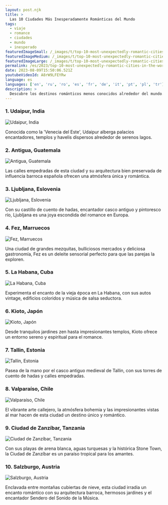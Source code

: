 ```yaml
---
layout: post.njk
title: >
  Las 10 Ciudades Más Inesperadamente Románticas del Mundo
tags:
  - viaje
  - romance
  - ciudades
  - mundo
  - inesperado
featuredImageSmall: /_images/t/top-10-most-unexpectedly-romantic-cities-in-the-world-cover-es-small.webp
featuredImageMedium: /_images/t/top-10-most-unexpectedly-romantic-cities-in-the-world-cover-es-medium.webp
featuredImageLarge: /_images/t/top-10-most-unexpectedly-romantic-cities-in-the-world-cover-es-large.webp
permalink: /es/2023/top-10-most-unexpectedly-romantic-cities-in-the-world.html
date: 2023-08-09T15:50:06.521Z
youtubeVideoId: A8rW9LFEYRw
language: es
languages: ['en', 'ru', 'ro', 'es', 'fr', 'de', 'it', 'pt', 'pl', 'tr']
description: >
  Descubre los destinos románticos menos conocidos alrededor del mundo. Estas ciudades pueden no ser las primeras en venir a la mente cuando se piensa en romance, pero su encanto y belleza únicos las hacen perfectas para una aventura llena de amor.
---
```


### 1. Udaipur, India

![Udaipur, India](/_images/e/e21c29e7ba0165ef35dcc7b8c850a0bb-medium.webp)

Conocida como la 'Venecia del Este', Udaipur alberga palacios encantadores, templos y havelis dispersos alrededor de serenos lagos.

### 2. Antigua, Guatemala

![Antigua, Guatemala](/_images/a/a3743ed0b0b386593be9778f11072d5b-medium.webp)

Las calles empedradas de esta ciudad y su arquitectura bien preservada de influencia barroca española ofrecen una atmósfera única y romántica.

### 3. Ljubljana, Eslovenia

![Ljubljana, Eslovenia](/_images/1/185701de60788dfe61f1f8b4baac4aaf-medium.webp)

Con su castillo de cuento de hadas, encantador casco antiguo y pintoresco río, Ljubljana es una joya escondida del romance en Europa.

### 4. Fez, Marruecos

![Fez, Marruecos](/_images/c/cb6c100d07e07dbc544a3a467342c18b-medium.webp)

Una ciudad de grandes mezquitas, bulliciosos mercados y deliciosa gastronomía, Fez es un deleite sensorial perfecto para que las parejas la exploren.

### 5. La Habana, Cuba

![La Habana, Cuba](/_images/c/cf4586c671dfddf4d269f4311f7b16fb-medium.webp)

Experimenta el encanto de la vieja época en La Habana, con sus autos vintage, edificios coloridos y música de salsa seductora.

### 6. Kioto, Japón

![Kioto, Japón](/_images/a/a46a4896d5a7099d5b79f1f2913626cd-medium.webp)

Desde tranquilos jardines zen hasta impresionantes templos, Kioto ofrece un entorno sereno y espiritual para el romance.

### 7. Tallin, Estonia

![Tallin, Estonia](/_images/e/e93b6c3c5f8d9ab6b6cd07a38a026c58-medium.webp)

Pasea de la mano por el casco antiguo medieval de Tallin, con sus torres de cuento de hadas y calles empedradas.

### 8. Valparaíso, Chile

![Valparaíso, Chile](/_images/7/7557cea9ee04aa7409c7a842ace1a31c-medium.webp)

El vibrante arte callejero, la atmósfera bohemia y las impresionantes vistas al mar hacen de esta ciudad un destino único y romántico.

### 9. Ciudad de Zanzíbar, Tanzania

![Ciudad de Zanzíbar, Tanzania](/_images/1/181ae666811caf18e20dd8e236ea4bee-medium.webp)

Con sus playas de arena blanca, aguas turquesas y la histórica Stone Town, la Ciudad de Zanzíbar es un paraíso tropical para los amantes.

### 10. Salzburgo, Austria

![Salzburgo, Austria](/_images/4/4961f521644d646cf30aeeb030239fef-medium.webp)

Enclavada entre montañas cubiertas de nieve, esta ciudad irradia un encanto romántico con su arquitectura barroca, hermosos jardines y el encantador Sendero del Sonido de la Música.

